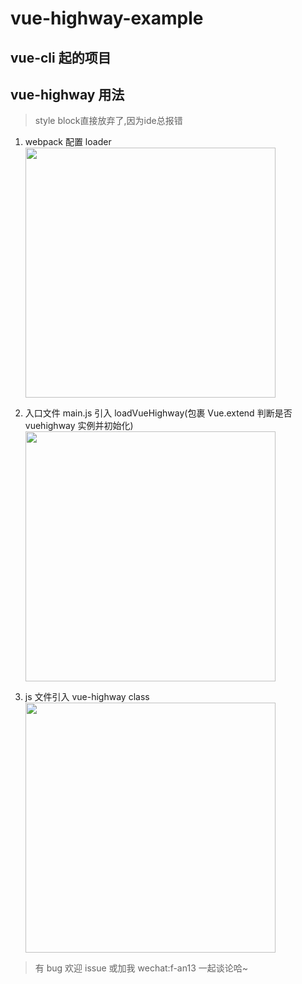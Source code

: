 # vue-highway-example

## vue-cli 起的项目

## vue-highway 用法
>style block直接放弃了,因为ide总报错
1. webpack 配置 loader  
   <img src="https://z3.ax1x.com/2021/05/17/g2D4w4.png" width="400px">
2. 入口文件 main.js 引入 loadVueHighway(包裹 Vue.extend 判断是否 vuehighway 实例并初始化)  
   <img src="https://z3.ax1x.com/2021/05/17/g2DNSP.png" width="400px">

3. js 文件引入 vue-highway class  
   <img src="https://z3.ax1x.com/2021/05/17/g2rMpq.png" width="400px">

> 有 bug 欢迎 issue 或加我 wechat:f-an13 一起谈论哈~
